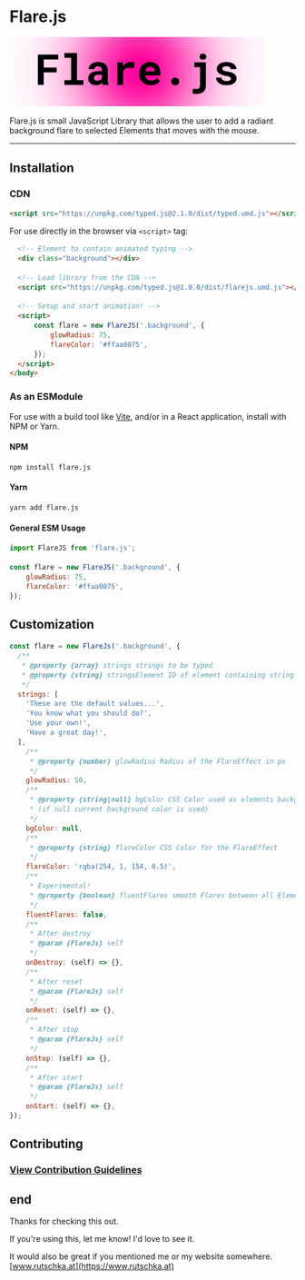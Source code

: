 # Flare.js

<img src="https://raw.githubusercontent.com/sims2001/flare.js/master/FlareJS.png" width="450px" title="Flare.js" />

Flare.js is small JavaScript Library that allows the user to add a radiant background flare to selected Elements that moves with the mouse.

---

## Installation
### CDN

```html
<script src="https://unpkg.com/typed.js@2.1.0/dist/typed.umd.js"></script>
```

For use directly in the browser via `<script>` tag:

```html
  <!-- Element to contain animated typing -->
  <div class="background"></div>

  <!-- Load library from the CDN -->
  <script src="https://unpkg.com/typed.js@1.0.0/dist/flarejs.umd.js"></script>

  <!-- Setup and start animation! -->
  <script>
      const flare = new FlareJS('.background', {
          glowRadius: 75,
          flareColor: '#ffaa0075',
      });
  </script>
</body>
```

### As an ESModule

For use with a build tool like [Vite](https://vitejs.dev/), and/or in a React application, install with NPM or Yarn.

#### NPM

```
npm install flare.js
```

#### Yarn

```
yarn add flare.js
```

#### General ESM Usage

```js
import FlareJS from 'flare.js';

const flare = new FlareJS('.background', {
    glowRadius: 75,
    flareColor: '#ffaa0075',
});
```
## Customization

```javascript
const flare = new FlareJs('.background', {
  /**
   * @property {array} strings strings to be typed
   * @property {string} stringsElement ID of element containing string children
   */
  strings: [
    'These are the default values...',
    'You know what you should do?',
    'Use your own!',
    'Have a great day!',
  ],
    /**
     * @property {number} glowRadius Radius of the FlareEffect in px
     */
    glowRadius: 50,
    /**
     * @property {string|null} bgColor CSS Color used as elements background color  
     * (if null current background color is used)
     */
    bgColor: null,
    /**
     * @property {string} flareColor CSS Color for the FlareEffect 
     */
    flareColor: 'rgba(254, 1, 154, 0.5)',
    /**
     * Experimental!
     * @property {boolean} fluentFlares smooth Flares between all Elements of selector
     */
    fluentFlares: false,
    /**
     * After destroy
     * @param {FlareJs} self
     */
    onDestroy: (self) => {},
    /**
     * After reset
     * @param {FlareJs} self
     */
    onReset: (self) => {},
    /**
     * After stop
     * @param {FlareJs} self
     */
    onStop: (self) => {},
    /**
     * After start
     * @param {FlareJs} self
     */
    onStart: (self) => {},
});
```


## Contributing

### [View Contribution Guidelines](./.github/CONTRIBUTING.md)

## end

Thanks for checking this out. 

If you're using this, let me know! I'd love to see it.

It would also be great if you mentioned me or my website somewhere. [www.rutschka.at](https://www.rutschka.at)
